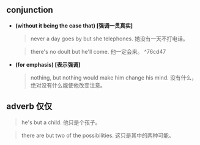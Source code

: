 ## conjunction
- **(without it being the case that) [强调一贯真实]**
  > never a day goes by but she telephones.
  > 她没有一天不打电话。

  > there's no doult but he'll come.
  > 他一定会来。
 ^76cd47
- **(for emphasis) [表示强调]**
  > nothing, but nothing would make him change his mind.
  > 没有什么，绝对没有什么能使他改变注意。

## adverb 仅仅
> he's but a child.
> 他只是个孩子。

> there are but two of the possibilities.
> 这只是其中的两种可能。
